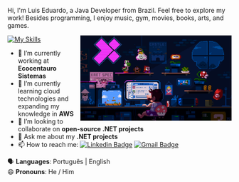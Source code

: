Hi, I'm Luis Eduardo, a Java Developer from Brazil. Feel free to explore my work! Besides programming, I enjoy music, gym, movies, books, arts, and games.

<img align="right" alt="Code Mario image" src="mario.gif" width="340px"/>

[![My Skills](https://skillicons.dev/icons?i=dotnet,cs,angular,py,azure,aws,mysql,docker,mongodb)](https://skillicons.dev)

- 🔭 I’m currently working at **Ecocentauro Sistemas**
- 🌱 I’m currently learning cloud technologies and expanding my knowledge in **AWS**
- 👯 I’m looking to collaborate on **open-source .NET projects**
- 💬 Ask me about my **.NET projects**
- 📫 How to reach me: [![Linkedin Badge](https://img.shields.io/badge/-LuisWilke-blue?style=flat-square&logo=Linkedin&logoColor=white&link=https://www.linkedin.com/in/luiseduardow/)](https://www.linkedin.com/in/luiseduardow/) [![Gmail Badge](https://img.shields.io/badge/-wilkellopes@gmail.com-c14438?style=flat-square&logo=Gmail&logoColor=white&link=mailto:wilkellopes@gmail.com)](mailto:wilkellopes@gmail.com)

:speaking_head: **Languages**: Português | English  
😄 **Pronouns**: He / Him
